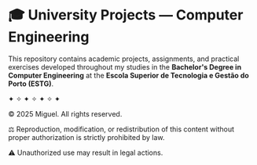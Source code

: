 # 🎓 University Projects — Computer Engineering

This repository contains academic projects, assignments, and practical exercises developed throughout my studies in the **Bachelor's Degree in Computer Engineering** at the **Escola Superior de Tecnologia e Gestão do Porto (ESTG)**.

✦ ✧ ✦ ✧ ✦ ✧ ✦


© 2025 Miguel. All rights reserved.

⚖️ Reproduction, modification, or redistribution of this content without proper authorization is strictly prohibited by law.  

⚠️ Unauthorized use may result in legal actions.
